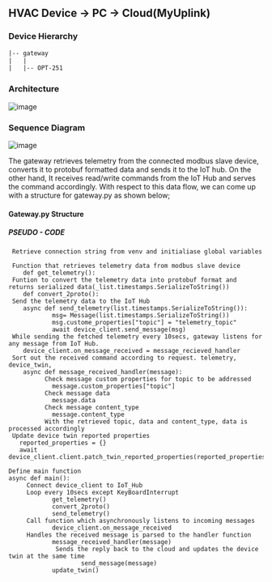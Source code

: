 ## HVAC Device -> PC -> Cloud(MyUplink)

### Device Hierarchy
```txt
|-- gateway
|   |
|   |-- OPT-251
```
### Architecture
![image](https://user-images.githubusercontent.com/65251073/146212367-f69d7df5-d4c0-4bfe-bd79-b1d6a4ab51fc.png)

### Sequence Diagram
![image](https://user-images.githubusercontent.com/65251073/146212318-d0ad71a1-3fd3-4a44-a935-43ce0c2fcbf5.png)

The gateway retrieves telemetry from the connected modbus slave device, converts it to protobuf formatted data and sends it to the IoT hub. 
On the other hand, It receives read/write commands from the IoT Hub and serves the command accordingly.
With respect to this data flow, we can come up with a structure for gateway.py as shown below;

#### Gateway.py Structure
##### PSEUDO - CODE
     
     Retrieve connection string from venv and initialiase global variables
    
     Function that retrieves telemetry data from modbus slave device
        def get_telemetry():
     Funtion to convert the telemetry data into protobuf format and returns serialized data(_list.timestamps.SerializeToString())
        def convert_2proto():
     Send the telemetry data to the IoT Hub
        async def send_telemetry(list.timestamps.SerializeToString()):
                msg= Message(list.timestamps.SerializeToString())
                msg.custome_properties["topic"] = "telemetry_topic"
                await device_client.send_message(msg)
     While sending the fetched telemetry every 10secs, gateway listens for any message from IoT Hub.
        device_client.on_message_received = message_recieved_handler
     Sort out the received command according to request. telemetry, device_twin, 
        async def message_received_handler(message):
              Check message custom properties for topic to be addressed
                message.custom_properties["topic"]
              Check message data
                message.data
              Check message content_type
                message.content_type   
              With the retrieved topic, data and content_type, data is processed accordingly
     Update device twin reported properties
       reported_properties = {}
       await device_client.client.patch_twin_reported_properties(reported_properties)
    
    Define main function
    async def main():
         Connect device_client to IoT_Hub
         Loop every 10secs except KeyBoardInterrupt
                get_telemetry()
                convert_2proto()
                send_telemetry()
         Call function which asynchronously listens to incoming messages 
                device_client.on_message_received
         Handles the received message is parsed to the handler function 
                message_received_handler(message)
                 Sends the reply back to the cloud and updates the device twin at the same time
                        send_message(message)
                update_twin()
